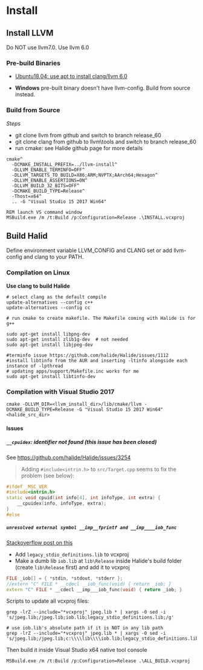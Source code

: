 # Install

## Install LLVM

Do NOT use llvm7.0. Use llvm 6.0

### Pre-build Binaries

- [Ubuntu18.04: use apt to install clang/llvm 6.0](https://askubuntu.com/questions/1058534/installing-clang-6-0-on-ubuntu-18-04-lts-bionic)

- **Windows** pre-built binary doesn't have llvm-config. Build from source instead.

### Build from Source
*Steps*
- git clone llvm from github and switch to branch release_60
- git clone clang from github to llvm\tools and switch to branch release_60
- run cmake: see Halide github page for more details

```batch
cmake^
  -DCMAKE_INSTALL_PREFIX=../llvm-install^
  -DLLVM_ENABLE_TERMINFO=OFF^
  -DLLVM_TARGETS_TO_BUILD=X86;ARM;NVPTX;AArch64;Hexagon^
  -DLLVM_ENABLE_ASSERTIONS=ON^
  -DLLVM_BUILD_32_BITS=OFF^
  -DCMAKE_BUILD_TYPE=Release^
  -Thost=x64^
  .. -G "Visual Studio 15 2017 Win64"
  
REM launch VS command window
MSBuild.exe /m /t:Build /p:Configuration=Release .\INSTALL.vcxproj
```

## Build Halid

Define environment variable LLVM_CONFIG and CLANG set or add llvm-config and clang to your PATH.

### Compilation on Linux

**Use clang to build Halide**
```shell
# select clang as the default compile
update-alternatives --config c++
update-alternatives --config cc

# run cmake to create makefile. The Makefile coming with Halide is for g++
```

```shell
sudo apt-get install libpng-dev
sudo apt-get install zlib1g-dev  # not needed
sudo apt-get install libjpeg-dev

#terminfo issue https://github.com/halide/Halide/issues/1112
#install libtinfo from the AUR and inserting -ltinfo alongside each instance of -lpthread
# updating apps/support/Makefile.inc works for me
sudo apt-get install libtinfo-dev

```

### Compilation with Visual Studio 2017

```shell
cmake -DLLVM_DIR=<llvm_install_dir>/lib/cmake/llvm -DCMAKE_BUILD_TYPE=Release -G "Visual Studio 15 2017 Win64" <halide_src_dir>
```

#### Issues

##### `__cpuidex`: identifier not found (this issue has been closed)

See https://github.com/halide/Halide/issues/3254
> Adding `#include<intrin.h>` to `src/Target.cpp` seems to fix the problem (see below):
```c++
#ifdef _MSC_VER
#include<intrin.h>
static void cpuid(int info[4], int infoType, int extra) {
    __cpuidex(info, infoType, extra);
}
#else
```

##### `unresolved external symbol __imp__fprintf and __imp____iob_func`
[ Stackoverflow post on this](https://stackoverflow.com/questions/30412951/unresolved-external-symbol-imp-fprintf-and-imp-iob-func-sdl2)
- Add `legacy_stdio_definitions.lib` to vcxproj
- Make a dumb lib `iob.lib` at `lib\Release` inside Halide's build folder (create `lib\Release` first) and add it to vcxproj
```c++
FILE _iob[] = { *stdin, *stdout, *stderr }; 
//extern "C" FILE * __cdecl __iob_func(void) { return _iob; }
extern "C" FILE * __cdecl __imp___iob_func(void) { return _iob; }
```

Scripts to update all vcxproj files:
```shell
grep -lrZ --include="*vcxproj" jpeg.lib * | xargs -0 sed -i 's/jpeg.lib;/jpeg.lib;iob.lib;legacy_stdio_definitions.lib;/g'

# use iob.lib's absolute path if it is NOT in any lib path
grep -lrZ --include="*vcxproj" jpeg.lib * | xargs -0 sed -i 's/jpeg.lib;/jpeg.lib;c:\\\\lib\\\\iob.lib;legacy_stdio_definitions.lib;/g'
```
Then build it inside Visual Studio x64 native tool console
```
MSBuild.exe /m /t:Build /p:Configuration=Release .\ALL_BUILD.vcxproj
```
